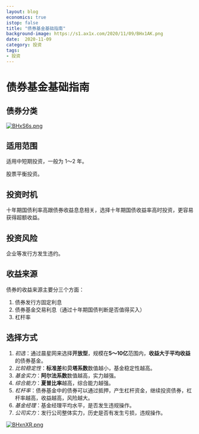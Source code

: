 ```yaml
---
layout: blog 
economics: true 
istop: false
title: "债券基金基础指南" 
background-image: https://s1.ax1x.com/2020/11/09/BHx1AK.png
date:  2020-11-09 
category: 投资
tags: 
- 投资 
---
```

# 债券基金基础指南

## 债券分类

[![BHxS6s.png](https://s1.ax1x.com/2020/11/09/BHxS6s.png)](https://imgchr.com/i/BHxS6s)

## 适用范围

适用中短期投资，一般为 1～2 年。

股票平衡投资。

## 投资时机

十年期国债利率高跟债券收益息息相关，选择十年期国债收益率高时投资，更容易获得超额收益。

## 投资风险

企业等发行方发生违约。

## 收益来源

债券的收益来源主要分三个方面：

1. 债券发行方固定利息
2. 债券基金交易利息（通过十年期国债判断是否值得买入）
3. 杠杆率

## 选择方式

1. *初选*：通过晨星网来选择**开放型**，规模在**5～10亿**范围内，**收益大于平均收益**的债券基金。
2. *比较稳定性*：**标准差**和**贝塔系数**数值越小，基金稳定性越高。
3. *基金实力*：**阿尔法系数**数值越高，实力越强。
4. *综合能力*：**夏普比率**越高，综合能力越强。
5. *杠杆率*：债券基金中的债券可以通过抵押，产生杠杆资金，继续投资债券，杠杆率越高，收益越高，风险越大。
6. *基金经理*：基金经理平均水平，是否发生违规操作。
7. *公司实力*：发行公司整体实力，历史是否有发生亏损，违规操作。

[![BHxnXR.png](https://s1.ax1x.com/2020/11/09/BHxnXR.png)](https://imgchr.com/i/BHxnXR)
